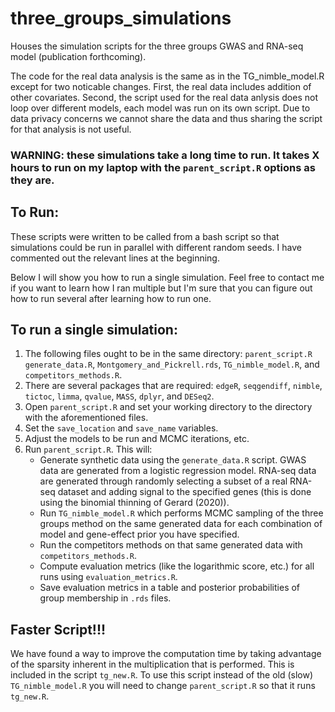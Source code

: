 # three_groups_simulations
Houses the simulation scripts for the three groups GWAS and RNA-seq model (publication forthcoming). 

The code for the real data analysis is the same as in the TG_nimble_model.R except for two noticable changes. First, the real data includes addition of other covariates. Second, the script used for the real data anlysis does not loop over different models, each model was run on its own script. Due to data privacy concerns we cannot share the data and thus sharing the script for that analysis is not useful. 


### **WARNING**: these simulations take a long time to run. It takes X hours to run on my laptop with the `parent_script.R` options as they are.


## To Run: 
These scripts were written to be called from a bash script so that simulations could be run in parallel with different random seeds. I have commented out the relevant lines at the beginning.

Below I will show you how to run a single simulation. Feel free to contact me if you want to learn how I ran multiple but I'm sure that you can figure out how to run several after learning how to run one. 

## To run a single simulation:
1. The following files ought to be in the same directory: `parent_script.R` `generate_data.R`, `Montgomery_and_Pickrell.rds`, `TG_nimble_model.R`, and `competitors_methods.R`.
2. There are several packages that are required: `edgeR`, `seqgendiff`, `nimble`, `tictoc`, `limma`, `qvalue`, `MASS`, `dplyr`, and `DESeq2`. 
3. Open `parent_script.R` and set your working directory to the directory with the aforementioned files. 
4. Set the `save_location` and `save_name` variables. 
5. Adjust the models to be run and MCMC iterations, etc.
6. Run `parent_script.R`. This will:
   - Generate synthetic data using the `generate_data.R` script. GWAS data are generated from a logistic regression model. RNA-seq data are generated through randomly selecting a subset of a real RNA-seq dataset and adding signal to the specified genes (this is done using the binomial thinning of Gerard (2020)).
   - Run `TG_nimble_model.R` which performs MCMC sampling of the three groups method on the same generated data for each combination of model and gene-effect prior you have specified.
   - Run the competitors methods on that same generated data with `competitors_methods.R`.
   - Compute evaluation metrics (like the logarithmic score, etc.) for all runs using `evaluation_metrics.R`.
   - Save evaluation metrics in a table and posterior probabilities of group membership in `.rds` files.

## Faster Script!!!
We have found a way to improve the computation time by taking advantage of the sparsity inherent in the multiplication that is performed. This is included in the script `tg_new.R`. To use this script instead of the old (slow) `TG_nimble_model.R` you will need to change `parent_script.R` so that it runs `tg_new.R`. 
